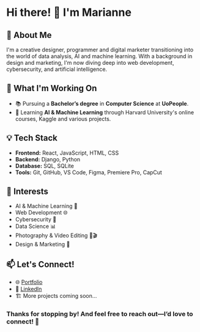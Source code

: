 # Hi there! 👋 I'm Marianne

## 🚀 About Me
I'm a creative designer, programmer and digital marketer transitioning into the world of data analysis, AI and machine learning. With a background in design and marketing, I'm now diving deep into web development, cybersecurity, and artificial intelligence.

## 🎯 What I'm Working On
- 📚 Pursuing a **Bachelor’s degree** in **Computer Science** at **UoPeople**.
- 🤖 Learning **AI & Machine Learning** through Harvard University's online courses, Kaggle and various projects.

## 💡 Tech Stack
- **Frontend:** React, JavaScript, HTML, CSS
- **Backend:** Django, Python
- **Database:** SQL, SQLite
- **Tools:** Git, GitHub, VS Code, Figma, Premiere Pro, CapCut

## 📌 Interests
- AI & Machine Learning 🤖
- Web Development 🌐
- Cybersecurity 🔐
- Data Science 📊
- Photography & Video Editing 📸🎬
- Design & Marketing 🎨

## 📫 Let's Connect!
- 🌐 [Portfolio](https://www.mariannebm.com/) 
- 💼 [LinkedIn](https://www.linkedin.com/in/mariannebm)
- 🏗 More projects coming soon...

### Thanks for stopping by! And feel free to reach out—I’d love to connect! 🚀

